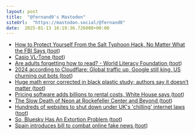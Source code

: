 ```yaml
---
layout: post
title:  "@fernand0's Mastodon"
siteUrl:  "https://mastodon.social/@fernand0"
date:  2025-01-13 16:19:36.726000+00:00
---
```

*  [How to Protect Yourself From the Salt Typhoon Hack, No Matter What the FBI Says ](https://theintercept.com/2024/12/11/fbi-phone-encryption-salt-typhoon) ([toot](https://mastodon.social/@fernand0/113821953341718797))
*  [Casio VL-Tone ](https://www.flickr.com/photos/fernand0/54230362549) ([toot](https://mastodon.social/@fernand0/113821893969248034))
*  [Are adults forgetting how to read? - World Literacy Foundation ](https://worldliteracyfoundation.org/are-adults-forgetting-how-to-read) ([toot](https://mastodon.social/@fernand0/113821668152570822))
*  [2024 according to Cloudflare: Global traffic up, Google still king, US churning out bots ](https://www.theregister.com/2024/12/13/cloudflare_2024_review/?td=rt-3) ([toot](https://mastodon.social/@fernand0/113821087893439366))
*  [Huge math error corrected in black plastic study; authors say it doesn’t matter ](https://arstechnica.com/health/2024/12/huge-math-error-corrected-in-black-plastic-study-authors-say-it-doesnt-matter) ([toot](https://mastodon.social/@fernand0/113820816970201101))
*  [Pricing software adds billions to rental costs, White House says ](https://www.axios.com/2024/12/17/realpage-rent-landlords-white-hous) ([toot](https://mastodon.social/@fernand0/113820613110307632))
*  [The Slow Death of Neon at Rockefeller Center and Beyond ](https://www.curbed.com/article/rockefeller-center-neon-sign-preservation-landmarks.htm) ([toot](https://mastodon.social/@fernand0/113820273201626217))
*  [Hundreds of websites to shut down under UK's 'chilling' internet laws ](https://www.telegraph.co.uk/business/2024/12/17/hundreds-of-websites-to-shut-down-under-chilling-internet) ([toot](https://mastodon.social/@fernand0/113819432643534310))
*  [So, Bluesky Has An Extortion Problem ](https://tedium.co/2024/12/17/bluesky-impersonation-risks) ([toot](https://mastodon.social/@fernand0/113818722296585294))
*  [Spain introduces bill to combat online fake news ](https://www.theguardian.com/world/2024/dec/17/spain-introduces-bill-to-combat-online-fake-new) ([toot](https://mastodon.social/@fernand0/113816822079016874))
